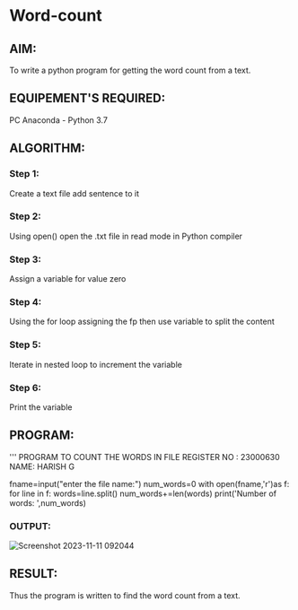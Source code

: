 # Word-count
## AIM:
To write a python program for getting the word count from a text.
## EQUIPEMENT'S REQUIRED: 
PC
Anaconda - Python 3.7
## ALGORITHM: 
### Step 1:
Create a text file add sentence to it

### Step 2: 
Using open() open the .txt file in read mode in Python compiler
 
### Step 3:
Assign a variable for value zero

### Step 4:  
Using the for loop assigning the fp then use variable to split the content

### Step 5:
Iterate in nested loop to increment the variable

### Step 6: 
Print the variable

## PROGRAM:
'''
PROGRAM TO COUNT THE WORDS IN FILE
REGISTER NO : 23000630
NAME: HARISH G

fname=input("enter the file name:")
num_words=0
with open(fname,'r')as f:
    for line in f:
        words=line.split()
        num_words+=len(words)
print('Number of words: ',num_words)   


### OUTPUT:

![Screenshot 2023-11-11 092044](https://github.com/Harish2404lll/Word-count/assets/141472096/8f275880-736e-4b1e-a40a-0b1dacda99ec)



## RESULT:
Thus the program is written to find the word count from a text.

